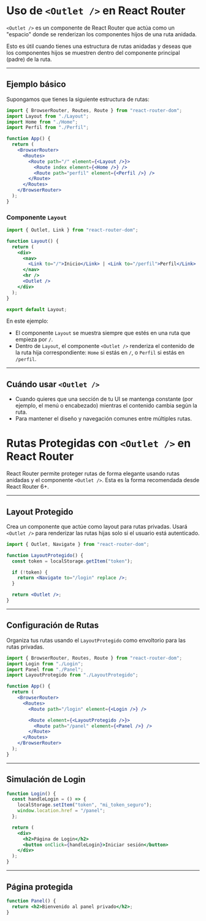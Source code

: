 # Uso de `<Outlet />` en React Router

`<Outlet />` es un componente de React Router que actúa como un "espacio" donde se renderizan los componentes hijos de una ruta anidada.

Esto es útil cuando tienes una estructura de rutas anidadas y deseas que los componentes hijos se muestren dentro del componente principal (padre) de la ruta.

---

## Ejemplo básico

Supongamos que tienes la siguiente estructura de rutas:

```jsx
import { BrowserRouter, Routes, Route } from "react-router-dom";
import Layout from "./Layout";
import Home from "./Home";
import Perfil from "./Perfil";

function App() {
  return (
    <BrowserRouter>
      <Routes>
        <Route path="/" element={<Layout />}>
          <Route index element={<Home />} />
          <Route path="perfil" element={<Perfil />} />
        </Route>
      </Routes>
    </BrowserRouter>
  );
}
```

### Componente `Layout`

```jsx
import { Outlet, Link } from "react-router-dom";

function Layout() {
  return (
    <div>
      <nav>
        <Link to="/">Inicio</Link> | <Link to="/perfil">Perfil</Link>
      </nav>
      <hr />
      <Outlet />
    </div>
  );
}

export default Layout;
```

En este ejemplo:
- El componente `Layout` se muestra siempre que estés en una ruta que empieza por `/`.
- Dentro de `Layout`, el componente `<Outlet />` renderiza el contenido de la ruta hija correspondiente: `Home` si estás en `/`, o `Perfil` si estás en `/perfil`.

---

## Cuándo usar `<Outlet />`

- Cuando quieres que una sección de tu UI se mantenga constante (por ejemplo, el menú o encabezado) mientras el contenido cambia según la ruta.
- Para mantener el diseño y navegación comunes entre múltiples rutas.



# Rutas Protegidas con `<Outlet />` en React Router

React Router permite proteger rutas de forma elegante usando rutas anidadas y el componente `<Outlet />`. Esta es la forma recomendada desde React Router 6+.

---

## Layout Protegido

Crea un componente que actúe como layout para rutas privadas. Usará `<Outlet />` para renderizar las rutas hijas solo si el usuario está autenticado.

```jsx
import { Outlet, Navigate } from "react-router-dom";

function LayoutProtegido() {
  const token = localStorage.getItem("token");

  if (!token) {
    return <Navigate to="/login" replace />;
  }

  return <Outlet />;
}
```

---

## Configuración de Rutas

Organiza tus rutas usando el `LayoutProtegido` como envoltorio para las rutas privadas.

```jsx
import { BrowserRouter, Routes, Route } from "react-router-dom";
import Login from "./Login";
import Panel from "./Panel";
import LayoutProtegido from "./LayoutProtegido";

function App() {
  return (
    <BrowserRouter>
      <Routes>
        <Route path="/login" element={<Login />} />

        <Route element={<LayoutProtegido />}>
          <Route path="/panel" element={<Panel />} />
        </Route>
      </Routes>
    </BrowserRouter>
  );
}
```

---

## Simulación de Login

```jsx
function Login() {
  const handleLogin = () => {
    localStorage.setItem("token", "mi_token_seguro");
    window.location.href = "/panel";
  };

  return (
    <div>
      <h2>Página de Login</h2>
      <button onClick={handleLogin}>Iniciar sesión</button>
    </div>
  );
}
```

---

## Página protegida

```jsx
function Panel() {
  return <h2>Bienvenido al panel privado</h2>;
}
```


